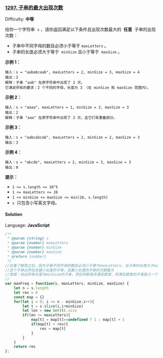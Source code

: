 ### [1297\. 子串的最大出现次数](https://leetcode-cn.com/problems/maximum-number-of-occurrences-of-a-substring/)

Difficulty: **中等**

给你一个字符串  `s` ，请你返回满足以下条件且出现次数最大的  **任意**  子串的出现次数：

- 子串中不同字母的数目必须小于等于 `maxLetters` 。
- 子串的长度必须大于等于  `minSize` 且小于等于  `maxSize` 。

**示例 1：**

```
输入：s = "aababcaab", maxLetters = 2, minSize = 3, maxSize = 4
输出：2
解释：子串 "aab" 在原字符串中出现了 2 次。
它满足所有的要求：2 个不同的字母，长度为 3 （在 minSize 和 maxSize 范围内）。
```

**示例 2：**

```
输入：s = "aaaa", maxLetters = 1, minSize = 3, maxSize = 3
输出：2
解释：子串 "aaa" 在原字符串中出现了 2 次，且它们有重叠部分。
```

**示例 3：**

```
输入：s = "aabcabcab", maxLetters = 2, minSize = 2, maxSize = 3
输出：3
```

**示例 4：**

```
输入：s = "abcde", maxLetters = 2, minSize = 3, maxSize = 3
输出：0
```

**提示：**

- `1 <= s.length <= 10^5`
- `1 <= maxLetters <= 26`
- `1 <= minSize <= maxSize <= min(26, s.length)`
- `s`  只包含小写英文字母。

#### Solution

Language: **JavaScript**

```javascript
​/**
 * @param {string} s
 * @param {number} maxLetters
 * @param {number} minSize
 * @param {number} maxSize
 * @return {number}
 */
//在看了解答之后，因为子串不同字母的数目必须小于等于maxLetters，当子串的长度大于minSize时，
//这个子串必然包含最小长度的子串，且最小长度的子串的次数最大
//思路：找出所有长度为minSize的子串，然后判断是否满足题意，将满足题意的子串放入一个map中
//
var maxFreq = function(s, maxLetters, minSize, maxSize) {
    let n = s.length
    let res = 0
    const map = {}
    for(let i = 0; i <= n - minSize;i++){
        let t = s.slice(i,i+minSize)
        let len = new Set(t).size
        if(len <= maxLetters){
            map[t] = map[t]==undefined ? 1 : map[t] + 1
            if(map[t] > res){
                res = map[t]
            }
        }
    }
    return res
};
```
